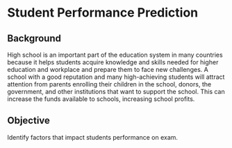 # Student Performance Prediction

## Background
High school is an important part of the education system in many countries because it helps students acquire knowledge and skills needed for higher education and workplace and prepare them to face new challenges.
A school with a good reputation and many high-achieving students will attract attention from parents enrolling their children in the school, donors, the government, and other institutions that want to support the school. This can increase the funds available to schools, increasing school profits.

## Objective
Identify factors that impact students performance on exam.
